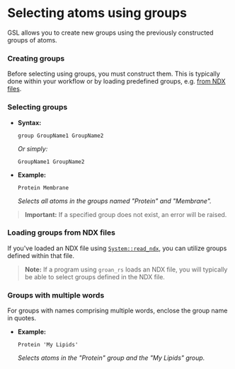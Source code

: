 # Selecting atoms using groups

GSL allows you to create new groups using the previously constructed groups of atoms.

### Creating groups

Before selecting using groups, you must construct them. This is typically done within your workflow or by loading predefined groups, e.g. [from NDX files](#loading-groups-from-ndx-files).

### Selecting groups

- **Syntax:**
  
  ```gsl
  group GroupName1 GroupName2
  ```

  *Or simply:*

  ```gsl
  GroupName1 GroupName2
  ```

- **Example:**
  
  ```gsl
  Protein Membrane
  ```

  *Selects all atoms in the groups named "Protein" and "Membrane".*

> **Important:** If a specified group does not exist, an error will be raised.

### Loading groups from NDX files

If you've loaded an NDX file using [`System::read_ndx`](https://docs.rs/groan_rs/latest/groan_rs/system/struct.System.html#method.read_ndx), you can utilize groups defined within that file.

> **Note:** If a program using `groan_rs` loads an NDX file, you will typically be able to select groups defined in the NDX file.

### Groups with multiple words

For groups with names comprising multiple words, enclose the group name in quotes.

- **Example:**
  
  ```gsl
  Protein 'My Lipids'
  ```

  *Selects atoms in the "Protein" group and the "My Lipids" group.*
